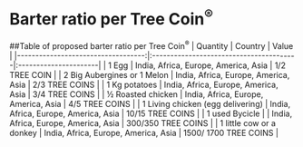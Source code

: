 # Barter ratio per Tree Coin<sup>®</sup>

##Table of proposed barter ratio per Tree Coin<sup>®</sup>
| Quantity                           | Country                                 | Value                 |
|-----------------------------------:|:----------------------------------------|:----------------------|
| 1 Egg                              | India, Africa, Europe, America, Asia    | 1/2 TREE COIN         |
| 2 Big Aubergines or 1 Melon        | India, Africa, Europe, America, Asia    | 2/3 TREE COINS        |
| 1 Kg potatoes                      | India, Africa, Europe, America, Asia    | 3/4 TREE COINS        |
| ½ Roasted chicken                  | India, Africa, Europe, America, Asia    | 4/5 TREE COINS        |
| 1 Living chicken (egg delivering)  | India, Africa, Europe, America, Asia    | 10/15 TREE COINS      |
| 1 used Bycicle |                   | India, Africa, Europe, America, Asia    | 300/350 TREE COINS    |
| 1 little cow or a donkey           | India, Africa, Europe, America, Asia    | 1500/ 1700 TREE COINS |
